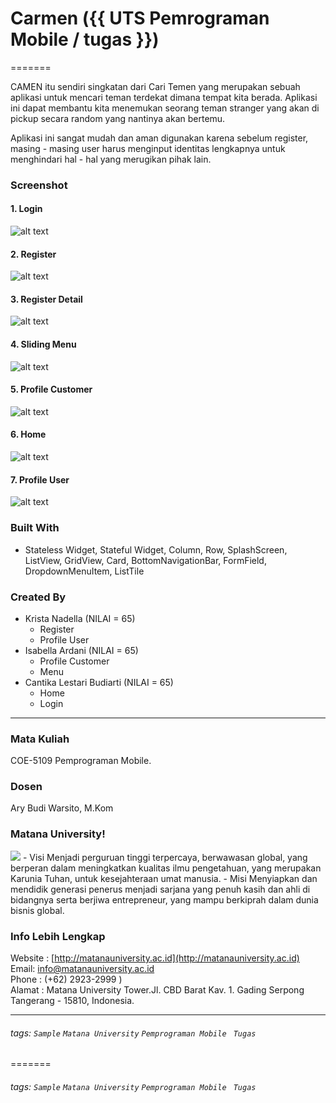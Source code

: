 # Carmen ({{ UTS Pemrograman Mobile / tugas }})
=======

 CAMEN itu sendiri singkatan dari Cari Temen yang merupakan sebuah aplikasi untuk mencari teman terdekat dimana tempat kita berada. Aplikasi ini dapat membantu kita menemukan seorang teman stranger yang akan di pickup secara random yang nantinya akan bertemu.

Aplikasi ini sangat mudah dan aman digunakan karena sebelum register, masing - masing user harus menginput identitas lengkapnya untuk menghindari hal - hal yang merugikan pihak lain.

### Screenshot
#### 1. Login
![alt text](https://github.com/cantikalestari2/CariTeman/blob/master/screenshots/login.jpeg)
#### 2. Register
![alt text](https://github.com/cantikalestari2/CariTeman/blob/master/screenshots/register.jpeg)
#### 3. Register Detail
![alt text](https://github.com/cantikalestari2/CariTeman/blob/master/screenshots/registerdetail.jpeg)
#### 4. Sliding Menu
![alt text](https://github.com/cantikalestari2/CariTeman/blob/master/screenshots/menu.jpeg)
#### 5. Profile Customer
![alt text](https://github.com/cantikalestari2/CariTeman/blob/master/screenshots/profilecustomer.jpeg)
#### 6. Home
![alt text](https://github.com/cantikalestari2/CariTeman/blob/master/screenshots/home.jpeg)
#### 7. Profile User
![alt text](https://github.com/cantikalestari2/CariTeman/blob/master/screenshots/profileuser.jpeg)

### Built With
- Stateless Widget, Stateful Widget, Column, Row, SplashScreen, ListView, GridView, Card, BottomNavigationBar, FormField, DropdownMenuItem, ListTile

### Created By
- Krista Nadella (NILAI = 65)
    - Register 
    - Profile User
- Isabella Ardani (NILAI = 65)
    - Profile Customer
    - Menu
- Cantika Lestari Budiarti (NILAI = 65)
    - Home
    - Login
---
### Mata Kuliah 
COE-5109 Pemprograman Mobile. 
### Dosen
Ary Budi Warsito, M.Kom
### Matana University!
<img src="http://matanauniversity.ac.id/website_lama/images/footer/Logo_mu_foot.png" />
- Visi 
Menjadi perguruan tinggi terpercaya, berwawasan global, yang berperan dalam meningkatkan kualitas ilmu pengetahuan, yang merupakan Karunia Tuhan, untuk kesejahteraan umat manusia.
- Misi 
Menyiapkan dan mendidik generasi penerus menjadi sarjana yang penuh kasih dan ahli di bidangnya serta berjiwa entrepreneur, yang mampu berkiprah dalam dunia bisnis global.

### Info Lebih Lengkap
Website : [http://matanauniversity.ac.id](http://matanauniversity.ac.id)  
Email: [info@matanauniversity.ac.id](mailto:info@matanauniversity.ac.id)  
Phone : (+62) 2923-2999 )  
Alamat : Matana University Tower.Jl. CBD Barat Kav. 1. Gading Serpong Tangerang - 15810, Indonesia.

---

###### tags: `Sample` `Matana University` `Pemprograman Mobile ` `Tugas`
=======
###### tags: `Sample` `Matana University` `Pemprograman Mobile ` `Tugas`
